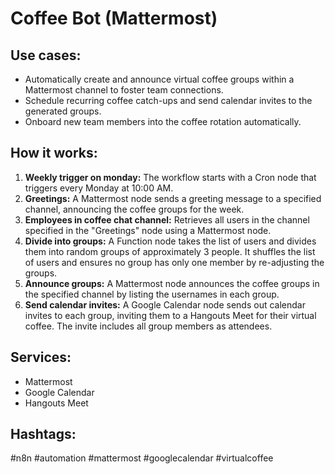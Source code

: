 # Coffee Bot (Mattermost)

## Use cases:

- Automatically create and announce virtual coffee groups within a Mattermost channel to foster team connections.
- Schedule recurring coffee catch-ups and send calendar invites to the generated groups.
- Onboard new team members into the coffee rotation automatically.

## How it works:

1.  **Weekly trigger on monday:** The workflow starts with a Cron node that triggers every Monday at 10:00 AM.
2.  **Greetings:** A Mattermost node sends a greeting message to a specified channel, announcing the coffee groups for the week.
3.  **Employees in coffee chat channel:** Retrieves all users in the channel specified in the "Greetings" node using a Mattermost node.
4.  **Divide into groups:** A Function node takes the list of users and divides them into random groups of approximately 3 people. It shuffles the list of users and ensures no group has only one member by re-adjusting the groups.
5.  **Announce groups:** A Mattermost node announces the coffee groups in the specified channel by listing the usernames in each group.
6.  **Send calendar invites:** A Google Calendar node sends out calendar invites to each group, inviting them to a Hangouts Meet for their virtual coffee. The invite includes all group members as attendees.

## Services:

-   Mattermost
-   Google Calendar
-   Hangouts Meet

## Hashtags:

#n8n #automation #mattermost #googlecalendar #virtualcoffee
